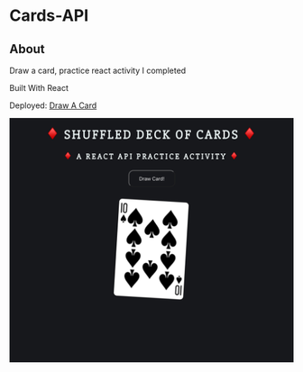 # Cards-API

## About

Draw a card, practice react activity I completed

Built With React

Deployed: [Draw A Card](https://noho-glitch.github.io/cards-api/)

![card](https://github.com/noho-glitch/cards-api/blob/master/public/card.png?raw=true "card")
